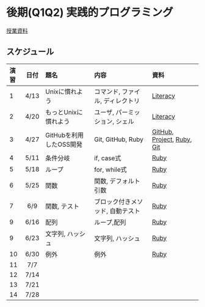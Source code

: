 # 後期(Q1Q2) 実践的プログラミング

[授業資料](https://sccp2016.github.io "授業資料")

## スケジュール

|演習 |日付   |題名                  |内容                             |資料     |
|:---|:-----:|:--------------------|:-------------------------------|:---------|
|1   |4/13   | Unixに慣れよう      | コマンド, ファイル, ディレクトリ | [Literacy](https://hackmd.io/AwZgpgjAZgTA7AVgLTAEZTkgLAgHJgQxF2SiyzAJjGCjESA=) |
|2   |4/20   | もっとUnixに慣れよう| ユーザ, パーミッション, シェル | [Literacy](https://hackmd.io/AwZgpgjAZgTA7AVgLTAEZTkgLAgHJgQxF2SiyzAJjGCjESA=) |
|3   |4/27  | GitHubを利用したOSS開発 | Git, GitHub, Ruby | [GitHub](https://gist.github.com/RomTin/8780e7b1287371f2394ca5680a594f40#4-fork-a-repository), [Project](https://github.com/sccp2017/defective-project), [Ruby](http://nbviewer.jupyter.org/github/SCCP2016/Document-rubytutorial-on-jupyter/tree/master/chapter1/), [Git](https://romtin.gitbooks.io/gittutorial-for-sccp2016/content/) |
|4   |5/11  | 条件分岐           | if, case式       | [Ruby](http://nbviewer.jupyter.org/github/SCCP2016/Document-rubytutorial-on-jupyter/tree/master/chapter2/)   |
|5   |5/18  | ループ           | for, while式       | [Ruby](http://nbviewer.jupyter.org/github/SCCP2016/Document-rubytutorial-on-jupyter/tree/master/chapter2/)   |
|6   |5/25  | 関数  | 関数, デフォルト引数 | [Ruby](http://nbviewer.jupyter.org/github/SCCP2016/Document-rubytutorial-on-jupyter/tree/master/chapter3/)     |
|7   |6/9  | 関数, テスト | ブロック付きメソッド, 自動テスト | [Ruby](http://nbviewer.jupyter.org/github/SCCP2016/Document-rubytutorial-on-jupyter/tree/master/chapter3/) |
|9   |6/16  | 配列 | ループ,配列 | [Ruby](http://nbviewer.jupyter.org/github/SCCP2016/Document-rubytutorial-on-jupyter/tree/master/chapter4/) |
|9   |6/23   | 文字列, ハッシュ   | 文字列, ハッシュ | [Ruby](http://nbviewer.jupyter.org/github/SCCP2016/Document-rubytutorial-on-jupyter/tree/master/chapter4/) |
|10   |6/30  | 例外  | 例外       | [Ruby](http://nbviewer.jupyter.org/github/SCCP2016/Document-rubytutorial-on-jupyter/tree/master/chapter5/) |
|11  |7/7  |  | | |
|12  |7/14   |  | | |
|13  |7/21  |  | | |
|14  |7/28  |  | | |

